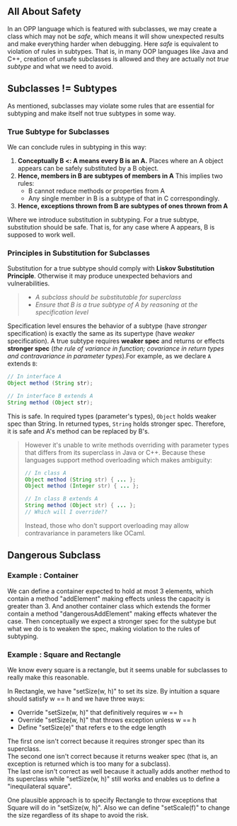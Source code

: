## All About Safety
In an OPP language which is featured with subclasses, we may create a class which may not be *safe*, which means it will show unexpected results and make everything harder when debugging. Here *safe* is equivalent to violation of rules in subtypes. That is, in many OOP languages like Java and C++, creation of unsafe subclasses is allowed and they are actually not *true subtype* and what we need to avoid.

## Subclasses != Subtypes
As mentioned, subclasses may violate some rules that are essential for subtyping and make itself not true subtypes in some way.

### True Subtype for Subclasses
We can conclude rules in subtyping in this way:
1. **Conceptually B <: A means every B is an A.** Places where an A object appears can be safely substituted by a B object.
2. **Hence, members in B are subtypes of members in A** This implies two rules:
   - B cannot reduce methods or properties from A
   - Any single member in B is a subtype of that in C correspondingly.
3. **Hence, exceptions thrown from B are subtypes of ones thrown from A**

Where we introduce substitution in subtyping. For a true subtype, substitution should be safe. That is, for any case where A appears, B is supposed to work well. 

### Principles in Substitution for Subclasses
Substitution for a true subtype should comply with **Liskov Substitution Principle**. Otherwise it may produce unexpected behaviors and vulnerabilities.

> - *A subclass should be substitutable for superclass*
> - *Ensure that B is a true subtype of A by reasoning at the specification level*

Specification level ensures the behavior of a subtype (have *stronger* specification) is exactly the same as its supertype (have *weaker* specification). A true subtype requires **weaker spec** and returns or effects **stronger spec** (*the rule of variance in function; covariance in return types and contravariance in parameter types*).For example, as we declare `A` extends `B`:

```java
// In interface A
Object method (String str);

// In interface B extends A
String method (Object str);
```
This is safe. In required types (parameter's types), `Object` holds weaker spec than String. In returned types, `String` holds stronger spec. Therefore, it is safe and A's method can be replaced by B's.
> However it's unable to write methods overriding with parameter types that differs from its superclass in Java or C++. Because these languages support method overloading which makes ambiguity:
>```java
>// In class A
>Object method (String str) { ... };
>Object method (Integer str) { ... };
>
>// In class B extends A
>String method (Object str) { ... }; 
>// Which will I override??
>```
>Instead, those who don't support overloading may allow contravariance in parameters like OCaml.

## Dangerous Subclass

### Example : Container

We can define a container expected to hold at most 3 elements, which contain a method "addElement" making effects unless the capacity is greater than 3. And another container class which extends the former contain a method "dangerousAddElement" making effects whatever the case. Then conceptually we expect a stronger spec for the subtype but what we do is to weaken the spec, making violation to the rules of subtyping.

### Example : Square and Rectangle
We know every square is a rectangle, but it seems unable for subclasses to really make this reasonable.  

In Rectangle, we have "setSize(w, h)" to set its size. By intuition a square should satisfy w == h and we have three ways:
- Override "setSize(w, h)" that definitively requires w == h
- Override "setSize(w, h)" that throws exception unless w == h
- Define "setSize(e)" that refers e to the edge length

The first one isn't correct because it requires stronger spec than its superclass.  
The second one isn't correct because it returns weaker spec (that is, an exception is returned which is too many for a subclass).  
The last one isn't correct as well because it actually adds another method to its superclass while "setSize(w, h)" still works and enables us to define a "inequilateral square".  

One plausible approach is to specify Rectangle to throw exceptions that Square will do in "setSize(w, h)". Also we can define "setScale(f)" to change the size regardless of its shape to avoid the risk.